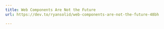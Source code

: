 ```yaml
---
title: Web Components Are Not the Future
url: https://dev.to/ryansolid/web-components-are-not-the-future-48bh

---
```


